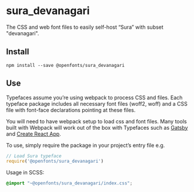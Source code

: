 
# sura_devanagari

The CSS and web font files to easily self-host “Sura” with subset "devanagari".

## Install

`npm install --save @openfonts/sura_devanagari`

## Use

Typefaces assume you’re using webpack to process CSS and files. Each typeface
package includes all necessary font files (woff2, woff) and a CSS file with
font-face declarations pointing at these files.

You will need to have webpack setup to load css and font files. Many tools built
with Webpack will work out of the box with Typefaces such as [Gatsby](https://github.com/gatsbyjs/gatsby)
and [Create React App](https://github.com/facebookincubator/create-react-app).

To use, simply require the package in your project’s entry file e.g.

```javascript
// Load Sura typeface
require('@openfonts/sura_devanagari')
```

Usage in SCSS:
```scss
@import "~@openfonts/sura_devanagari/index.css";
```
